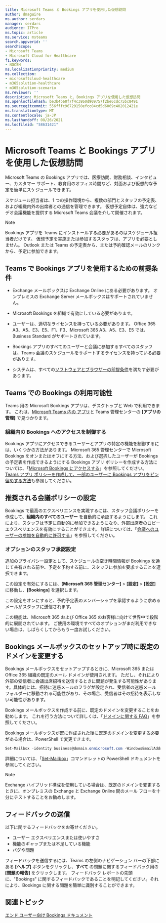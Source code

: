 ```yaml
---
title: Microsoft Teams と Bookings アプリを使用した仮想訪問
author: dmaguire
ms.author: serdars
manager: serdars
audience: ITPro
ms.topic: article
ms.service: msteams
search.appverid: ''
searchScope:
- Microsoft Teams
- Microsoft Cloud for Healthcare
f1.keywords:
- NOCSH
ms.localizationpriority: medium
ms.collection:
- microsoftcloud-healthcare
- m365solution-healthcare
- m365solution-scenario
ms.reviewer: ''
description: Microsoft Teams と、Bookings アプリを使用した仮想訪問
ms.openlocfilehash: be3b4b60f7f4c3860d909757f2be6cdc75bc8491
ms.sourcegitcommit: 556fffc96729150efcc04cd5d6069c402012421e
ms.translationtype: MT
ms.contentlocale: ja-JP
ms.lasthandoff: 08/26/2021
ms.locfileid: "58631421"
---
```

# <a name="virtual-visits-with-microsoft-teams-and-the-bookings-app"></a>Microsoft Teams と Bookings アプリを使用した仮想訪問

Microsoft Teams の Bookings アプリでは、医療訪問、財務相談、インタビュー、カスタマー サポート、教育用のオフィス時間など、対面および仮想的な予定を簡単にスケジュールできます。

スケジュール担当者は、1 つの操作環境から、複数の部門とスタッフの予定表、および組織内外の出席者との通信を管理できます。 仮想予定自体は、強力なビデオ会議機能を提供する Microsoft Teams 会議を介して開催されます。

> [!NOTE]
> Bookings アプリを Teams にインストールする必要があるのはスケジュール担当者だけです。 仮想予定を実施または参加するスタッフは、アプリを必要としません。 Outlook または Teams の予定表から、または予約確認メールのリンクから、予定に参加できます。

## <a name="prerequisites-for-using-the-bookings-app-in-teams"></a>Teams で Bookings アプリを使用するための前提条件

- Exchange メールボックスは Exchange Online にある必要があります。 オンプレミスの Exchange Server メールボックスはサポートされていません。

- Microsoft Bookings を組織で有効にしている必要があります。

- ユーザーは、適切なライセンスを持っている必要があります。 Office 365 A3、A5、E3、E5、F1、F3、Microsoft 365 A3、A5、E3、E5 では、Business Standard がサポートされています。

- Bookings アプリのすべてのユーザーと会議に参加するすべてのスタッフは、Teams 会議のスケジュールをサポートするライセンスを持っている必要があります。

- システムは、すべての[ソフトウェアとブラウザーの前提条件](hardware-requirements-for-the-teams-app.md)を満たす必要があります。

## <a name="availability-of-bookings-in-teams"></a>Teams での Bookings の利用可能性

Teams 用の Microsoft Bookings アプリは、デスクトップと Web で利用できます。 これは、[Microsoft Teams 内の アプリ](https://teams.microsoft.com/l/app/4c4ec2e8-4a2c-4bce-8d8f-00fc664a4e5b?source=store-copy-link)と Teams 管理センターの **[アプリの管理]** で見つかります。

### <a name="control-access-to-bookings-within-your-organization"></a>組織内の Bookings へのアクセスを制御する

Bookings アプリにアクセスできるユーザーとアプリの特定の機能を制御するには、いくつかの方法があります。 Microsoft 365 管理センターで Microsoft Bookings をオンまたはオフにする方法、および選択したユーザーが Bookings の予定表を作成できるようにする Bookings アプリ ポリシーを作成する方法については、「[Microsoft Bookings にアクセスする](https://support.microsoft.com/en-us/office/get-access-to-microsoft-bookings-5382dc07-aaa5-45c9-8767-502333b214ce)」を参照してください。 [Teams アプリ ポリシーを作成して、一部のユーザーに Bookings アプリをピン留めする方法](teams-app-setup-policies.md)も参照してください。

## <a name="recommended-meeting-policy-settings"></a>推奨される会議ポリシーの設定

Bookings で最高のエクスペリエンスを実現するには、スタッフ会議ポリシーを作成して、**組織内のすべてのユーザー** を自動的に承認するようにします。 これにより、スタッフは予定に自動的に参加できるようになり、外部出席者のロビー エクスペリエンスを有効にすることができます。 詳細については、「[会議へのユーザーの参加を自動的に許可する](meeting-policies-participants-and-guests.md#automatically-admit-people)」を参照してください。

### <a name="optional-staff-approvals-setting"></a>オプションのスタッフ承認設定

追加のプライバシー設定として、スケジュールの空き時間情報が Bookings を通じて共有される前や、予定を予約する前に、スタッフに参加を要求することを選択できます。  

この設定を有効にするには、**[Microsoft 365 管理センター]** \> **[設定]** \> **[設定]** に移動し、**[Bookings]** を選択します。

この設定をオンにすると、予約予定表のメンバーシップを承認するように求めるメールがスタッフに送信されます。  

この機能は、Microsoft 365 および Office 365 のお客様に向けて世界中で段階的に展開されています。 ご使用の環境ですべてのオプションがまだ利用できない場合は、しばらくしてからもう一度お試しください。

## <a name="changing-your-default-domain-when-setting-up-bookings-mailboxes"></a>Bookings メールボックスのセットアップ時に既定のドメインを変更する

Bookings メールボックスをセットアップするときに、Microsoft 365 または Office 365 組織の既定のメール ドメインが使用されます。 ただし、それにより外部の受信者に会議出席招待を送信するときに問題が発生する可能性があります。具体的には、招待に迷惑メールのフラグが設定され、受信者の迷惑メール フォルダーに移動される可能性があり、その場合、受信者はその招待を表示しない可能性があります。

Bookings メールボックスを作成する前に、既定のドメインを変更することをお勧めします。 これを行う方法について詳しくは、「[ドメインに関する FAQ](/microsoft-365/admin/setup/domains-faq#how-do-i-set-or-change-the-default-domain-in-office-365)」を参照してください。

Bookings メールボックスが既に作成された後に既定のドメインを変更する必要がある場合は、PowerShell で変更できます。

```PowerShell
Set-Mailbox -identity business@domain.onmicrosoft.com -WindowsEmailAddress business@domain.com -EmailAddresses business@domain.com
```

詳細については、「[Set-Mailbox](/powershell/module/exchange/mailboxes/set-mailbox)」コマンドレットの PowerShell ドキュメントを参照してください。

> [!NOTE]
> Exchange ハイブリッド構成を使用している場合は、既定のドメインを変更するときに、オンプレミスの Exchange と Exchange Online 間のメール フローを十分にテストすることをお勧めします。

## <a name="sending-feedback"></a>フィードバックの送信

以下に関するフィードバックをお寄せください。

  - ユーザー エクスペリエンスまたは使いやすさ
  - 機能のギャップまたは不足している機能
  - バグや問題
  
フィードバックを送信するには、Teams の左側のナビゲーション バーの下部にある **[ヘルプ]** ボタンをクリックし、**すべて** の問題に関するフィードバック用の **[問題の報告]** をクリックします。 フィードバック レポートの先頭に、"Bookings" に関するフィードバックであることを明記してください。それにより、Bookings に関する問題を簡単に識別することができます。

## <a name="related-topics"></a>関連トピック


  [エンド ユーザー向け Bookings ドキュメント](https://support.office.com/en-us/article/apps-and-services-cc1fba57-9900-4634-8306-2360a40c665b?ui=en-US&rs=en-US&ad=US#PickTab=Bookings)
